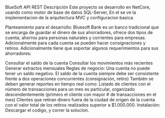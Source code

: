 BlueSoft API REST
Descripción
Este proyecto se desarrollo en NetCore, usando como motor de base de datos SQL-Server, En el se ve la implementacion de la arquitectura MVC y configuracion basica.

Planteamiento para el desarrollo:
Bluesoft Bank es un banco tradicional que se encarga de guardar el dinero de sus ahorradores,
ofrece dos tipos de cuenta; ahorros para personas naturales y corrientes para empresas.
Adicionalmente para cada cuenta se pueden hacer consignaciones y retiros.
Adicionalmente tiene que soportar algunos requerimientos para sus ahorradores:

Consultar el saldo de la cuenta
Consultar los movimientos más recientes
Generar extractos mensuales
Reglas de negocio:
Una cuenta no puede tener un saldo negativo.
El saldo de la cuenta siempre debe ser consistente frente a dos operaciones concurrentes
(consignación, retiro)
También se deben generar reportes en tiempo real como:
Listado de clientes con el número de transacciones para un mes es particular, organizado
descendentemente (primero el cliente con mayor # de transacciones en el mes)
Clientes que retiran dinero fuera de la ciudad de origen de la cuenta con el valor total de
los retiros realizados superior a $1.000.000.
Instalación:
Descargar el codigo, y correr la solucion.

